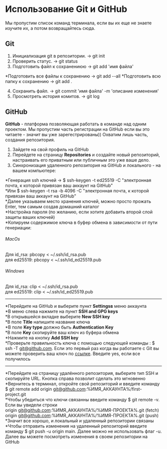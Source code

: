 # Использование Git и GitHub
Мы пропустим список команд терминала, если вы их еще не знаете изучите их, а потом возвращайтесь сюда.

## Git
1. Инициализация git в репозитории. -> git init
2. Проверить статус. -> git status
3. Подготовить файл к сохранениюю -> git add 'имя файла'
  
  *Подготовить все файлы к сохранению -> git add --all
  *Подготовить всю папку к сохранению -> git add . 

4. Сохранить файл. -> git commit 'имя файла' -m 'описание изменения'
5. Просмотреть история комитов. -> git log

## GitHub
**GitHub** - платформа позволяющая работать в команде над одним проектом.
Мы пропустим часть регистрации на GitHub если вы это читаете - значит вы уже зарегестрированы))
Охватим лишь часть, создания репозитория.
1. Зайдете на свой профиль на GitHub
2. Перейдете на страницу **Repositories** и создайте новый репозиторий, настраивать его приватным или публичным это уже ваше дело.
3. Синхронизация удаленного репозитория на GitHub и локального - на вашем компьютере:
  
  *Генерация ssh ключей -> $ ssh-keygen -t ed25519 -C "электронная почта, к которой привязан ваш аккаунт на GitHub"  
  *Или $ ssh-keygen -t rsa -b 4096 -C "электронная почта, к которой привязан ваш аккаунт на GitHub"   
  *Далее указываем место хранения ключей, можно просто прожать Enter, тем самым создав домашний каталог  
  *Настройка пароля (по желанию, если хотите добавить второй слой защиты ваших ключей)  
  *Копируем содержимое ключа в буфер обмена в зависимости от пути генериации:
   ###### MacOs
   Для id_rsa: pbcopy < ~/.ssh/id_rsa.pub  
   для ed25519: pbcopy < ~/.ssh/id_ed25519.pub  
   ###### Windows
   Для id_rsa: clip < ~/.ssh/id_rsa.pub  
   для ed25519: clip < ~/.ssh/id_ed25519.pub  

---

  *Перейдите на GitHub и выберите пункт **Settingsв** меню аккаунта  
  *В меню слева нажмите на пункт **SSH and GPG keys**  
  *В открывшейся вкладке выберите **New SSH key**  
  *В поле **Title** напишите название ключа  
  *В поле **Key type** должно быть **Authentication Key**  
  *В поле **Key** скопируйте ваш ключ из буфера обмена  
  *Нажмите на кнопку **Add SSH key**  
  *Проверьте правильность ключа с помощью следующей команды : $ ssh -T git@github.com. Если это первый раз когда вы работаете с Git вы можете проверить ваш ключ по [ссылке](https://docs.github.com/en/authentication/keeping-your-account-and-data-secure/githubs-ssh-key-fingerprints). Введите yes, если все получилось  

---

  *Перейдите на страницу удалённого репозитория, выберите тип SSH и скопируйте URL. Кнопка справа позволит сделать это мгновенно  
  *Вернитесь в терминал, откройте свой репозиторий и введите команду $ git remote add origin git@github.com:%ИМЯ_АККАУНТА%/first-project.git  
  *Чтобы убедиться что ключи связанны введите команду $ git remote -v. Если вы увидели строки  
   origin    git@github.com:%ИМЯ_АККАУНТА%/%ИМЯ-ПРОЕКТА%.git (fetch)  
   origin    git@github.com:%ИМЯ_АККАУНТА%/%ИМЯ-ПРОЕКТА%.git (push)  
  *Значит все хорошо, и локальный и удаленный репозитории связаны  
  *Чтобы отправить изменения на удаленный репозиторий введите команду $ git push -u origin main. Далее можно не использовать флаг -u. Далее вы можете посмотреть изменения в своем репозитории на GitHub  


























